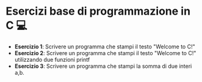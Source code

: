 # Esercizi base di programmazione in C 💻

- **Esercizio 1**: Scrivere un programma che stampi il testo "Welcome to C!"
- **Esercizio 2**: Scrivere un programma che stampi il testo "Welcome to C!" utilizzando due funzioni printf
- **Esercizio 3**: Scrivere un programma che stampi la somma di due interi a,b.
